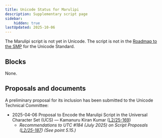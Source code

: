 ```yaml
---
title: Unicode Status for Marulipi
description: Supplementary script page
sidebar:
    hidden: true
lastUpdated: 2025-10-06
---
```


The Marulipi script is not yet in Unicode. The script is not in the [Roadmap to the SMP](http://www.unicode.org/roadmaps/smp/) for the Unicode Standard.

## Blocks

None.

## Proposals and documents

A preliminary proposal for its inclusion has been submitted to the Unicode Technical Committee:
- 2025-04-06 Proposal to Encode the Marulipi Script in the Universal Character Set (UCS) — Kamanuru Kiran Kumar ([L2/25-169](https://www.unicode.org/cgi-bin/GetMatchingDocs.pl?L2/25-169))
  - _Recommendations to UTC #184 (July 2025) on Script Proposals ([L2/25-187](http://www.unicode.org/cgi-bin/GetMatchingDocs.pl?L2/25-187)) (See point 5.15.)_

